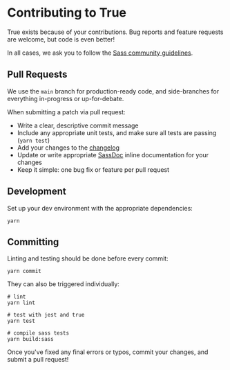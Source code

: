 # Contributing to True

True exists because of your contributions.
Bug reports and feature requests are welcome,
but code is even better!

In all cases,
we ask you to follow the
[Sass community guidelines](https://sass-lang.com/community-guidelines).

## Pull Requests

We use the `main` branch for production-ready code,
and side-branches for everything in-progress
or up-for-debate.

When submitting a patch via pull request:

- Write a clear, descriptive commit message
- Include any appropriate unit tests,
  and make sure all tests are passing (`yarn test`)
- Add your changes to the
  [changelog](https://github.com/oddbird/true/blob/main/CHANGELOG.md)
- Update or write appropriate [SassDoc](http://sassdoc.com/)
  inline documentation for your changes
- Keep it simple: one bug fix or feature per pull request

## Development

Set up your dev environment
with the appropriate dependencies:

```
yarn
```

## Committing

Linting and testing
should be done before every commit:

```
yarn commit
```

They can also be triggered individually:

```
# lint
yarn lint

# test with jest and true
yarn test

# compile sass tests
yarn build:sass
```

Once you've fixed any final errors or typos,
commit your changes, and submit a pull request!
